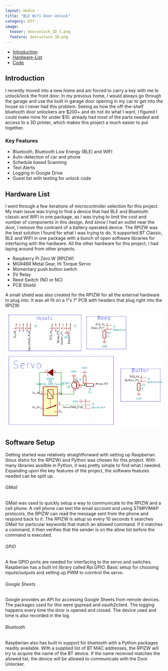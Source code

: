 ```yaml
---
layout: media
title: "BLE Wifi Door Unlock"
category: DIY
image:
  teaser: doorunlock_3D_t.png
  feature: doorunlock_3D.png
---
```



<nav class="toc">
<ul id="markdown-toc">
  <li><a href="#intro" id="markdown-toc-intro">Introduction</a></li>
  <li><a href="#hardware-list" id="markdown-toc-hardware-list">Hardware-List</a></li>
  <li><a href="#code" id="markdown-toc-code">Code</a></li>
</ul>

</nav>


<h2 id="intro">Introduction</h2>
I recently moved into a new home and am forced to carry a key with me to unlock/lock the front door.  In my previous home, I would always go through the garage and use the built in garage door opening in my car to get into the house
so I never had this problem.  Seeing as how the off-the-shelf bluetooth door unlockers are $200+ and do not do what I want, I figured I could make mine for under $10.   already had most of the parts needed and access to a 3D printer, which makes this project a much easier to put together.

<h3 id="keyfeat">Key Features</h3>
<ul>
  <li>Bluetooth, Bluetooth Low Energy (BLE) and WIFI</li>
  <li>Auto-detection of car and phone</li>
  <li>Schedule based Scanning</li>
  <li>Text Alerts</li>
  <li>Logging in Google Drive</li>
  <li>Guest list with texting for unlock code</li>
</ul>



<h2 id="hardware-list">Hardware List</h2>

I went through a few iterations of microcontroller selection for this project.  My main issue was trying to find a device that had BLE and Bluetooth classic and WIFI in one package, as I was trying to limit the cost and number of components in this design.  And since I had an outlet near the door, I remove the contraint of a battery operated device.  The RPIZW was the best solution I found for what I was trying to do.   It supported BT Classic, BLE and WIFI in one package with a bunch of open software libraries for interfacing with the hardware.  All the other hardware for this project, I had laying around from other projects.  

<ul>
  <li>Raspberry Pi Zero W (RPIZW)</li>
  <li>MG946R Metal Gear, Hi Torque Servo</li>
  <li>Momentary push button switch</li>
  <li>5V Relay</li>
  <li>Reed Switch (NO or NC)</li>
  <li>PCB Shield</li>
</ul>


A small shield was also created for the RPIZW for all the external hardware to plug into.  It was all fit on a 1"x 1" PCB with headers that plug right into the RPIZW.

 
![Schematic](/images/BTSU_shield.png)


<h2 id="software-list">Software Setup</h2>

Getting started was relatively straightforward with setting up Raspberian (linux distro for the RPIZW) and Python was chosen for this project.  With many libraries availble in Python, it was pretty simple to find what I needed.  Expanding upon the key features of the project, the software features needed can be split up. 

<h6>GMail</h6>
GMail was used to quickly setup a way to communicate to the RPIZW and a cell phone.  A cell phone can text the email account and using STMP/IMAP protocols, the RPIZW can read the message sent from the phone and respond back to it.  The RPIZW is setup so every 10 seconds it searches GMail for particular keywords that match an allowed command.  If it matches a command, it then verifies that the sender is on the allow list before the command is executed.  

<h6>GPIO</h6>
A few GPIO  ports are needed for interfacing to the servo and switches.  Raspberian has a built int library called Rpi.GPIO.  Basic setup for choosing inputs/outputs and setting up PWM to conntrol the servo.  

<h6>Google Sheets</h6>
Google provides an API for accessing Google Sheets from remote devices.  The packages used for this were gspread and oauth2client.  The logging happens every time the door is opened and closed.  The device used and time is also recorded in the log.

<h6>Bluetooth</h6>
Raspberian also has built in support for bluetooth with a Python packages readily available.  With a supplied list of BT MAC addresses, the RPIZW will try to acquire the name of the BT device.  If the name received matches the allowed list, the device will be allowed to communicate with the Door Unlocker.
















